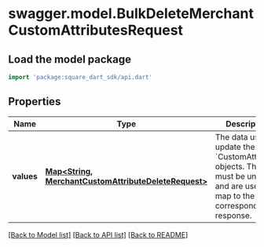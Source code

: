 # swagger.model.BulkDeleteMerchantCustomAttributesRequest

## Load the model package
```dart
import 'package:square_dart_sdk/api.dart'
```

## Properties
Name | Type | Description | Notes
------------ | ------------- | ------------- | -------------
**values** | [**Map&lt;String, MerchantCustomAttributeDeleteRequest&gt;**](MerchantCustomAttributeDeleteRequest.md) | The data used to update the &#x60;CustomAttribute&#x60; objects. The keys must be unique and are used to map to the corresponding response. | [default to {}]

[[Back to Model list]](../README.md#documentation-for-models) [[Back to API list]](../README.md#documentation-for-api-endpoints) [[Back to README]](../README.md)

